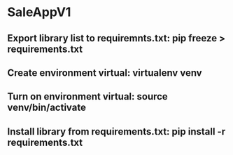 # SaleAppV1
## Export library list to requiremnts.txt: pip freeze > requirements.txt
## Create environment virtual: virtualenv venv
## Turn on environment virtual: source venv/bin/activate
## Install library from requirements.txt: pip install -r requirements.txt